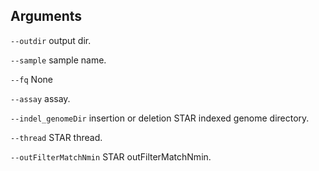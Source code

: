 

## Arguments
`--outdir` output dir.

`--sample` sample name.

`--fq` None

`--assay` assay.

`--indel_genomeDir` insertion or deletion STAR indexed genome directory.

`--thread` STAR thread.

`--outFilterMatchNmin` STAR outFilterMatchNmin.

